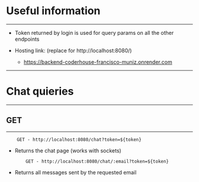 # Useful information

---

- Token returned by login is used for query params on all the other endpoints

- Hosting link: (replace for http://localhost:8080/)

  - https://backend-coderhouse-francisco-muniz.onrender.com

---

# Chat quieries

---

## GET

---

        GET - http://localhost:8080/chat?token=${token}

- Returns the chat page (works with sockets)

          GET - http://localhost:8080/chat/:email?token=${token}

- Returns all messages sent by the requested email
